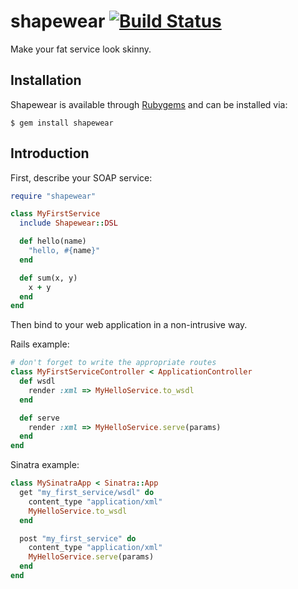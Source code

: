 shapewear [![Build Status](https://secure.travis-ci.org/elementar/shapewear.png)](http://travis-ci.org/elementar/shapewear)
=========

Make your fat service look skinny.

Installation
------------

Shapewear is available through [Rubygems](http://rubygems.org/gems/shapewear) and can be installed via:

```
$ gem install shapewear
```

Introduction
------------

First, describe your SOAP service:

``` ruby
require "shapewear"

class MyFirstService
  include Shapewear::DSL

  def hello(name)
    "hello, #{name}"
  end

  def sum(x, y)
    x + y
  end
end
```

Then bind to your web application in a non-intrusive way.

Rails example:

``` ruby
# don't forget to write the appropriate routes
class MyFirstServiceController < ApplicationController
  def wsdl
    render :xml => MyHelloService.to_wsdl
  end

  def serve
    render :xml => MyHelloService.serve(params)
  end
end
```

Sinatra example:

``` ruby
class MySinatraApp < Sinatra::App
  get "my_first_service/wsdl" do
    content_type "application/xml"
    MyHelloService.to_wsdl
  end

  post "my_first_service" do
    content_type "application/xml"
    MyHelloService.serve(params)
  end
end
```
